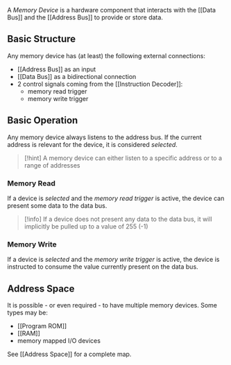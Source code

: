 A _Memory Device_ is a hardware component that interacts with the [[Data Bus]] and the [[Address Bus]] to provide or store data.

## Basic Structure

Any memory device has (at least) the following external connections:
 - [[Address Bus]] as an input
 - [[Data Bus]] as a bidirectional connection
 - 2 control signals coming from the [[Instruction Decoder]]:
	 - memory read trigger
	 - memory write trigger

## Basic Operation

Any memory device always listens to the address bus. If the current address is relevant for the device, it is considered _selected_.

>[!hint]
>A memory device can either listen to a specific address or to a range of addresses

### Memory Read

If a device is _selected_ and the _memory read trigger_ is active, the device can present some data to the data bus.

>[!info]
>If a device does not present any data to the data bus, it will implicitly be pulled up to a value of 255 (-1)

### Memory Write

If a device is _selected_ and the _memory write trigger_ is active, the device is instructed to consume the value currently present on the data bus.

## Address Space

It is possible - or even required - to have multiple memory devices. Some types may be:
 - [[Program ROM]]
 - [[RAM]]
 - memory mapped I/O devices

See [[Address Space]] for a complete map.